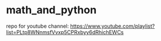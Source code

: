 # math_and_python

repo for youtube channel: https://www.youtube.com/playlist?list=PLtp8WNnmsfVvxp5CPRxbyy6dRhichEWCs
